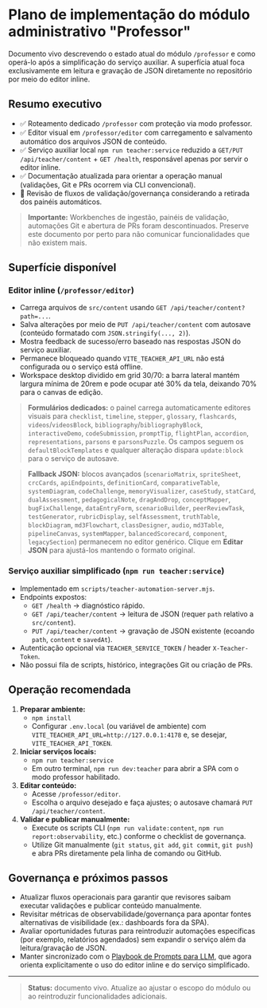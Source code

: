# Plano de implementação do módulo administrativo "Professor"

Documento vivo descrevendo o estado atual do módulo `/professor` e como operá-lo após a simplificação do serviço auxiliar. A superfícia atual foca exclusivamente em leitura e gravação de JSON diretamente no repositório por meio do editor inline.

## Resumo executivo

- ✅ Roteamento dedicado `/professor` com proteção via modo professor.
- ✅ Editor visual em `/professor/editor` com carregamento e salvamento automático dos arquivos JSON de conteúdo.
- ✅ Serviço auxiliar local `npm run teacher:service` reduzido a `GET/PUT /api/teacher/content` + `GET /health`, responsável apenas por servir o editor inline.
- ✅ Documentação atualizada para orientar a operação manual (validações, Git e PRs ocorrem via CLI convencional).
- 🚧 Revisão de fluxos de validação/governança considerando a retirada dos painéis automáticos.

> **Importante:** Workbenches de ingestão, painéis de validação, automações Git e abertura de PRs foram descontinuados. Preserve este documento por perto para não comunicar funcionalidades que não existem mais.

## Superfície disponível

### Editor inline (`/professor/editor`)

- Carrega arquivos de `src/content` usando `GET /api/teacher/content?path=...`.
- Salva alterações por meio de `PUT /api/teacher/content` com autosave (conteúdo formatado com `JSON.stringify(..., 2)`).
- Mostra feedback de sucesso/erro baseado nas respostas JSON do serviço auxiliar.
- Permanece bloqueado quando `VITE_TEACHER_API_URL` não está configurada ou o serviço está offline.
- Workspace desktop dividido em grid 30/70: a barra lateral mantém largura mínima de 20rem e pode ocupar até 30% da tela, deixando 70% para o canvas de edição.

> **Formulários dedicados:** o painel carrega automaticamente editores visuais para `checklist`, `timeline`, `stepper`, `glossary`, `flashcards`, `videos`/`videosBlock`, `bibliography`/`bibliographyBlock`, `interactiveDemo`, `codeSubmission`, `promptTip`, `flightPlan`, `accordion`, `representations`, `parsons` e `parsonsPuzzle`. Os campos seguem os `defaultBlockTemplates` e qualquer alteração dispara `update:block` para o serviço de autosave.

> **Fallback JSON:** blocos avançados (`scenarioMatrix`, `spriteSheet`, `crcCards`, `apiEndpoints`, `definitionCard`, `comparativeTable`, `systemDiagram`, `codeChallenge`, `memoryVisualizer`, `caseStudy`, `statCard`, `dualAssessment`, `pedagogicalNote`, `dragAndDrop`, `conceptMapper`, `bugFixChallenge`, `dataEntryForm`, `scenarioBuilder`, `peerReviewTask`, `testGenerator`, `rubricDisplay`, `selfAssessment`, `truthTable`, `blockDiagram`, `md3Flowchart`, `classDesigner`, `audio`, `md3Table`, `pipelineCanvas`, `systemMapper`, `balancedScorecard`, `component`, `legacySection`) permanecem no editor genérico. Clique em **Editar JSON** para ajustá-los mantendo o formato original.

### Serviço auxiliar simplificado (`npm run teacher:service`)

- Implementado em `scripts/teacher-automation-server.mjs`.
- Endpoints expostos:
  - `GET /health` → diagnóstico rápido.
  - `GET /api/teacher/content` → leitura de JSON (requer `path` relativo a `src/content`).
  - `PUT /api/teacher/content` → gravação de JSON existente (ecoando `path`, `content` e `savedAt`).
- Autenticação opcional via `TEACHER_SERVICE_TOKEN` / header `X-Teacher-Token`.
- Não possui fila de scripts, histórico, integrações Git ou criação de PRs.

## Operação recomendada

1. **Preparar ambiente:**
   - `npm install`
   - Configurar `.env.local` (ou variável de ambiente) com `VITE_TEACHER_API_URL=http://127.0.0.1:4178` e, se desejar, `VITE_TEACHER_API_TOKEN`.
2. **Iniciar serviços locais:**
   - `npm run teacher:service`
   - Em outro terminal, `npm run dev:teacher` para abrir a SPA com o modo professor habilitado.
3. **Editar conteúdo:**
   - Acesse `/professor/editor`.
   - Escolha o arquivo desejado e faça ajustes; o autosave chamará `PUT /api/teacher/content`.
4. **Validar e publicar manualmente:**
   - Execute os scripts CLI (`npm run validate:content`, `npm run report:observability`, etc.) conforme o checklist de governança.
   - Utilize Git manualmente (`git status`, `git add`, `git commit`, `git push`) e abra PRs diretamente pela linha de comando ou GitHub.

## Governança e próximos passos

- Atualizar fluxos operacionais para garantir que revisores saibam executar validações e publicar conteúdo manualmente.
- Revisitar métricas de observabilidade/governança para apontar fontes alternativas de visibilidade (ex.: dashboards fora da SPA).
- Avaliar oportunidades futuras para reintroduzir automações específicas (por exemplo, relatórios agendados) sem expandir o serviço além da leitura/gravação de JSON.
- Manter sincronizado com o [Playbook de Prompts para LLM](../LLM_PROMPT_PLAYBOOK.md), que agora orienta explicitamente o uso do editor inline e do serviço simplificado.

---

> **Status:** documento vivo. Atualize ao ajustar o escopo do módulo ou ao reintroduzir funcionalidades adicionais.
